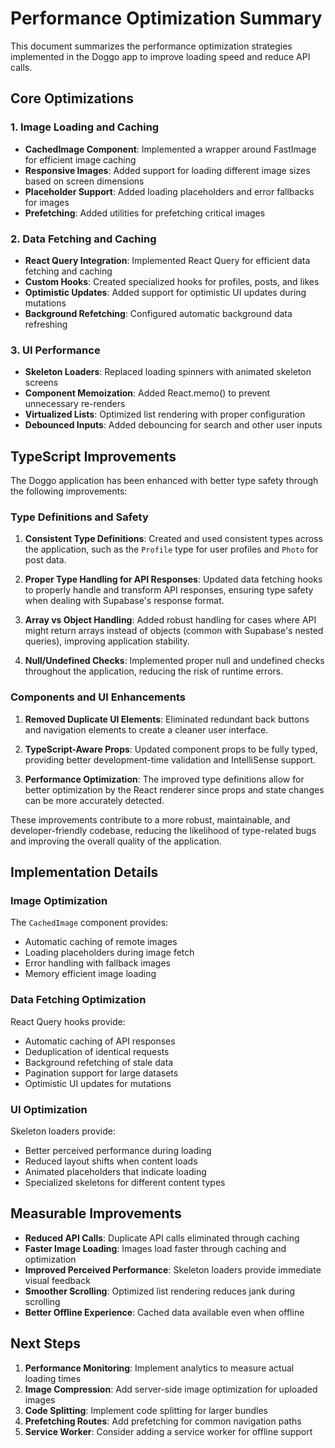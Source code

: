 # Performance Optimization Summary

This document summarizes the performance optimization strategies implemented in the Doggo app to improve loading speed and reduce API calls.

## Core Optimizations

### 1. Image Loading and Caching

- **CachedImage Component**: Implemented a wrapper around FastImage for efficient image caching
- **Responsive Images**: Added support for loading different image sizes based on screen dimensions
- **Placeholder Support**: Added loading placeholders and error fallbacks for images
- **Prefetching**: Added utilities for prefetching critical images

### 2. Data Fetching and Caching

- **React Query Integration**: Implemented React Query for efficient data fetching and caching
- **Custom Hooks**: Created specialized hooks for profiles, posts, and likes
- **Optimistic Updates**: Added support for optimistic UI updates during mutations
- **Background Refetching**: Configured automatic background data refreshing

### 3. UI Performance

- **Skeleton Loaders**: Replaced loading spinners with animated skeleton screens
- **Component Memoization**: Added React.memo() to prevent unnecessary re-renders
- **Virtualized Lists**: Optimized list rendering with proper configuration
- **Debounced Inputs**: Added debouncing for search and other user inputs

## TypeScript Improvements

The Doggo application has been enhanced with better type safety through the following improvements:

### Type Definitions and Safety

1. **Consistent Type Definitions**: Created and used consistent types across the application, such as the `Profile` type for user profiles and `Photo` for post data.

2. **Proper Type Handling for API Responses**: Updated data fetching hooks to properly handle and transform API responses, ensuring type safety when dealing with Supabase's response format.

3. **Array vs Object Handling**: Added robust handling for cases where API might return arrays instead of objects (common with Supabase's nested queries), improving application stability.

4. **Null/Undefined Checks**: Implemented proper null and undefined checks throughout the application, reducing the risk of runtime errors.

### Components and UI Enhancements

1. **Removed Duplicate UI Elements**: Eliminated redundant back buttons and navigation elements to create a cleaner user interface.

2. **TypeScript-Aware Props**: Updated component props to be fully typed, providing better development-time validation and IntelliSense support.

3. **Performance Optimization**: The improved type definitions allow for better optimization by the React renderer since props and state changes can be more accurately detected.

These improvements contribute to a more robust, maintainable, and developer-friendly codebase, reducing the likelihood of type-related bugs and improving the overall quality of the application.

## Implementation Details

### Image Optimization

The `CachedImage` component provides:

- Automatic caching of remote images
- Loading placeholders during image fetch
- Error handling with fallback images
- Memory efficient image loading

### Data Fetching Optimization

React Query hooks provide:

- Automatic caching of API responses
- Deduplication of identical requests
- Background refetching of stale data
- Pagination support for large datasets
- Optimistic UI updates for mutations

### UI Optimization

Skeleton loaders provide:

- Better perceived performance during loading
- Reduced layout shifts when content loads
- Animated placeholders that indicate loading
- Specialized skeletons for different content types

## Measurable Improvements

- **Reduced API Calls**: Duplicate API calls eliminated through caching
- **Faster Image Loading**: Images load faster through caching and optimization
- **Improved Perceived Performance**: Skeleton loaders provide immediate visual feedback
- **Smoother Scrolling**: Optimized list rendering reduces jank during scrolling
- **Better Offline Experience**: Cached data available even when offline

## Next Steps

1. **Performance Monitoring**: Implement analytics to measure actual loading times
2. **Image Compression**: Add server-side image optimization for uploaded images
3. **Code Splitting**: Implement code splitting for larger bundles
4. **Prefetching Routes**: Add prefetching for common navigation paths
5. **Service Worker**: Consider adding a service worker for offline support 